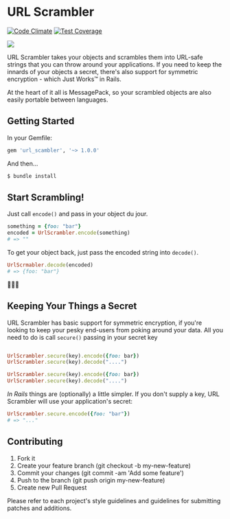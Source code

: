 # URL Scrambler

[![Code Climate](https://codeclimate.com/github/hooroo/url_scrambler/badges/gpa.svg)](https://codeclimate.com/github/hooroo/url_scrambler)
[![Test Coverage](https://codeclimate.com/github/hooroo/url_scrambler/badges/coverage.svg)](https://codeclimate.com/github/hooroo/url_scrambler/coverage)

![](http://i.imgur.com/jQiWjwG.gif)

URL Scrambler takes your objects and scrambles them into URL-safe strings that
you can throw around your applications. If you need to keep the innards of your
objects a secret, there's also support for symmetric encryption - which
Just Works™ in Rails.

At the heart of it all is MessagePack, so your scrambled objects are also
easily portable between languages.

## Getting Started

In your Gemfile:

```ruby
gem 'url_scambler', '~> 1.0.0'
```

And then...

```sh
$ bundle install
```


## Start Scrambling!

Just call `encode()` and pass in your object du jour.

```ruby
something = {foo: "bar"}
encoded = UrlScrambler.encode(something)
# => ""
```

To get your object back, just pass the encoded string into `decode()`.

```ruby
UrlScrmabler.decode(encoded)
# => {foo: "bar"}
```

:tada::tada::tada:


## Keeping Your Things a Secret

URL Scrambler has basic support for symmetric encryption, if you're looking to
keep your pesky end-users from poking around your data. All you need to do is
call `secure()` passing in your secret key


```ruby

UrlScrambler.secure(key).encode({foo: bar})
UrlScrambler.secure(key).decode("....")

UrlScrambler.secure(key).encode({foo: bar})
UrlScrambler.secure(key).decode("....")
```

*In Rails* things are (optionally) a little simpler. If you don't supply a key,
URL Scrambler will use your application's secret:

```ruby
UrlScrambler.secure.encode({foo: "bar"})
# => "..."
```


## Contributing

1. Fork it
2. Create your feature branch (git checkout -b my-new-feature)
3. Commit your changes (git commit -am 'Add some feature')
4. Push to the branch (git push origin my-new-feature)
5. Create new Pull Request

Please refer to each project's style guidelines and guidelines for submitting
patches and additions.
